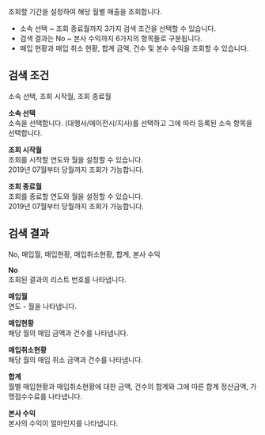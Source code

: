 조회할 기간을 설정하여 해당 월별 매출을 조회합니다.

- 소속 선택 ~ 조회 종료월까지 3가지 검색 조건을 선택할 수 있습니다.
- 검색 결과는 No ~ 본사 수익까지 6가지의 항목들로 구분됩니다.
- 매입 현황과 매입 취소 현황, 합계 금액, 건수 및 본수 수익을 조회할 수 있습니다.

## 검색 조건
소속 선택, 조회 시작월, 조회 종료월

**소속 선택**
<br>소속을 선택합니다. (대행사/에이전시/지사)를 선택하고 그에 따라 등록된 소속 항목을 선택합니다.

**조회 시작월**
<br>조회를 시작할 연도와 월을 설정할 수 있습니다.
<br>2019년 07월부터 당월까지 조회가 가능합니다.

**조회 종료월**
<br>조회를 종료할 연도와 월을 설정할 수 있습니다.
<br>2019년 07월부터 당월까지 조회가 가능합니다.



## 검색 결과
No, 매입월, 매입현황, 매입취소현황, 합계, 본사 수익

**No**
<br>조회된 결과의 리스트 번호를 나타냅니다.

**매입월**
<br>연도 - 월을 나타냅니다.

**매입현황**
<br>해당 월의 매입 금액과 건수를 나타냅니다.

**매입취소현황**
<br>해당 월의 매입 취소 금액과 건수를 나타냅니다.

**합계**
<br>월별 매입현황과 매입취소현황에 대한 금액, 건수의 합계와 그에 따른 합계 정산금액, 가맹점수수료를 나타냅니다.

**본사 수익**
<br>본사의 수익이 얼마인지를 나타냅니다.
